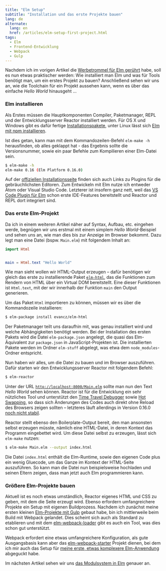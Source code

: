 ```yaml
---
title: "Elm Setup"
subtitle: "Installation und das erste Projekte bauen"
lang: de
alternate:
  lang: en
  href: /articles/elm-setup-first-project.html
tags:
  - Elm
  - Frontend-Entwicklung
  - Webpack
  - Gulp
---
```


Nachdem ich im vorigen Artikel die [Werbetrommel für Elm gerührt](elm-getting-started.html) habe, soll es nun etwas praktischer werden: Wie installiert man Elm und was für Tools benötigt man, um ein erstes Projekt zu bauen? Anschließend sehen wir uns an, wie die Toolchain für ein Projekt aussehen kann, wenn es über das einfache *Hello World* hinausgeht …

<!-- more -->

### Elm installieren

Als Erstes müssen die Hauptkomponenten Compiler, Paketmanager, REPL und der Entwicklungsserver Reactor installiert werden. Für OS X und Windows gibt es dafür fertige [Installationspakete](http://elm-lang.org/install), unter Linux lässt sich [Elm mit npm installieren](https://www.npmjs.com/package/elm).

Ist dies getan, kann man mit dem Kommandozeilen-Befehl `elm-make -h` herausfinden, ob alles geklappt hat - das Ergebnis sollte die Versionsnummer,  sowie ein paar Befehle zum Kompilieren einer Elm-Datei sein.

```bash
$ elm-make -h
elm-make 0.16 (Elm Platform 0.16.0)
```

Auf der [offiziellen Installationsseite](http://elm-lang.org/install) finden sich auch Links zu Plugins für die gebräuchlichsten Editoren. Zum Entwickeln mit Elm nutze ich entweder Atom oder Visual Studio Code. Letzterer ist insofern ganz nett, weil das [VS Code Plugin für Elm](https://marketplace.visualstudio.com/items/sbrink.elm) schon erste IDE-Features bereitstellt und Reactor und REPL dort integriert sind.

### Das erste Elm-Projekt

Da ich in einem weiteren Artikel näher auf Syntax, Aufbau, etc. eingehen werde, begnügen wir uns erstmal mit einem simplem *Hello World*-Beispiel und sehen uns an, wie man dies bis zur Anzeige im Browser bekommt. Dazu legt man eine Datei (bspw. `Main.elm`) mit folgendem Inhalt an:

```elm
import Html


main = Html.text "Hello World"
```

Wie man sieht wollen wir HTML-Output erzeugen – dafür benötigen wir gleich das erste zu installierende Paket [`elm-html`](http://package.elm-lang.org/packages/evancz/elm-html/latest/), das die Funktionen zum Rendern von HTML über ein Virtual DOM bereitstellt. Eine dieser Funktionen ist `Html.text`, mit der wir innerhalb der Funktion `main` den Output generieren.

Um das Paket `Html` importieren zu können, müssen wir es über die Kommandozeile installieren:

```bash
$ elm-package install evancz/elm-html
```

Der Paketmanager teilt uns daraufhin mit, was genau installiert wird und welche Abhängigkeiten benötigt werden. Bei der Installation des ersten Pakets wird die Datei `elm-package.json` angelegt, die quasi das Elm-Äquivalent zur `package.json` in JavaScript-Projekten ist. Die installierten Pakete werden im Ordner `elm-stuff` abgelegt, was etwa dem `node_modules`-Ordner entspricht.

Nun haben wir alles, um die Datei zu bauen und im Browser auszuführen. Dafür starten wir den Entwicklungsserver Reactor mit folgendem Befehl:

```bash
$ elm-reactor
```

Unter der URL [`http://localhost:8000/Main.elm`](http://localhost:8000/Main.elm) sollte man nun den Text *Hello World* sehen können. Reactor ist für die Entwicklung ein sehr nützliches Tool und unterstützt den [Time Travel Debugger](http://elm-lang.org/blog/time-travel-made-easy) sowie [Hot Swapping](http://elm-lang.org/blog/interactive-programming), so dass sich Änderungen des Codes auch direkt ohne Reload des Browsers zeigen sollten – letzteres läuft allerdings in Version 0.16.0 [noch nicht stabil](https://github.com/elm-lang/elm-reactor/issues/168).

Reactor stellt ebenso den Boilerplate-Output bereit, den man ansonsten selbst erzeugen müsste, nämlich eine HTML-Datei, in deren Kontext das Programm eingebettet wird. Um diese Datei selbst zu erzeugen, lässt sich `elm-make` nutzen:

```bash
$ elm-make Main.elm --output index.html
```

Die Datei `index.html` enthält die Elm-Runtime, sowie den eigenen Code plus ein wenig Gluecode, um das Ganze im Kontext der HTML-Seite auszuführen. So kann man die Datei nun beispielsweise hochladen und seinen Eltern zeigen, dass man jetzt auch Elm programmieren kann.

### Größere Elm-Projekte bauen

Aktuell ist es noch etwas umständlich, Reactor eigenes HTML und CSS zu geben, mit dem die Seite erzeugt wird. Ebenso erfordern umfangreichere Projekte ein Setup mit eigenen Buildprozess. Nachdem ich zunächst meine ersten kleinen [Elm-Projekte mit Gulp](https://gist.github.com/dennisreimann/cd8d45eefaba43199dcd) gebaut habe, bin ich mittlerweile beim Build mit Webpack gelandet. Dies scheint sich auch als Standard zu etablieren und mit dem [elm-webpack-loader](https://github.com/rtfeldman/elm-webpack-loader) gibt es auch ein Tool, was dies schon gut unterstützt.

Webpack erfordert eine etwas umfangreichere Konfiguration, als gute Ausgangsbasis kann aber das [elm-webpack-starter](https://github.com/pmdesgn/elm-webpack-starter) Projekt dienen, bei dem ich mir auch das Setup für [meine erste, etwas komplexere Elm-Anwendung](https://github.com/dennisreimann/elm-bike-configurator) abgeguckt habe.

Im nächsten Artikel sehen wir uns [das Modulsystem in Elm](/articles/elm-module-imports.html) genauer an.
